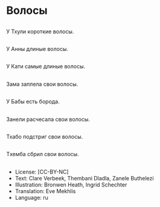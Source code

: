 # Волосы

##
У Тхули кoроткие волосы.

##
У Анны длиные волосы.

##
У Кати самые длиные волосы.

##
Зама заплела свои волосы.

##
У Бабы есть борода.

##
Занели расчесала свои волосы.

##
Тхабо пoдстриг свои волосы.

##
Tхемба сбрил свои волосы.

##
* License: [CC-BY-NC]
* Text: Clare Verbeek, Thembani Dladla, Zanele Buthelezi
* Illustration: Bronwen Heath, Ingrid Schechter
* Translation: Eve Mekhlis
* Language: ru
